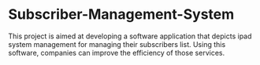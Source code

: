 # Subscriber-Management-System
This project is aimed at developing a software application that depicts ipad system management for managing their subscribers list. Using this software, companies can improve the efficiency of those services.
